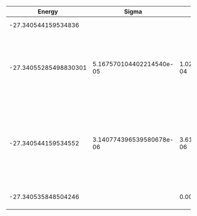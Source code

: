 | Energy                | Sigma                    | Energy Variance          | DOF | Einf               | Method                                                       | Reference |
|-----------------------|--------------------------|--------------------------|-----|--------------------|--------------------------------------------------------------|-----------|
| -27.340544159534836   |                          |                          | 13  | 0.8914285714285715 | Exact diagonalization                                        | [code](https://github.com/varbench/methods/blob/main/scripts/tV/square_36_P_13_0.1/ed_lattice_symmetries.sh) |
| -27.34055285498830301 | 5.167570104402214540e-05 | 1.021123460754086199e-04 | 13  | 0.8914285714285715 | VMC Determinant Slater-Jastrow (RBM) Ansatz with K=0 projections (symmetric wrt translations) | [paper](https://arxiv.org/abs/2406.09077) [code](https://github.com/varbench/methods/blob/main/scripts/tV/square_36_P_13_0.1/tV_model_slater.sh) |
| -27.340544159534552   | 3.140774396539580678e-06 | 3.615214994693033564e-06 | 13  | 0.8914285714285715 | VMC Determinant Slater-Backflow-Jastrow (RBM) Ansatz with K=0 projections (symmetric wrt translations) | [paper](https://arxiv.org/abs/2406.09077) [code](https://github.com/varbench/methods/blob/main/scripts/tV/square_36_P_13_0.1/tV_model_bf.sh) |
| -27.340535848504246   |                          | 0.000387000677501812     | 13  | 0.8914285714285715 | DMRG (maxbonddim = 4096)                                     | [code](https://github.com/varbench/methods/blob/main/scripts/tV/square_36_P_13_0.1/dmrg.sh) |
